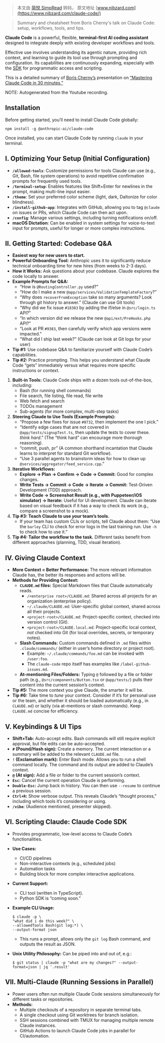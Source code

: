 > 本文由 [简悦 SimpRead](http://ksria.com/simpread/) 转码， 原文地址 [www.nibzard.com](https://www.nibzard.com/claude-code/)

> Summary and cheatsheet from Boris Cherny's talk on Claude Code: setup, workflows, tools, and tips.

**Claude Code** is a powerful, flexible, **terminal-first AI coding assistant** designed to integrate deeply with existing developer workflows and tools.

Effective use involves understanding its agentic nature, providing rich context, and learning to guide its tool use through prompting and configuration. Its capabilities are continuously expanding, especially with the [SDK](https://docs.anthropic.com/en/docs/claude-code/sdk?utm_source=nibzard.com) for programmatic access and scripting.

This is a detailed summary of [Boris Cherny’s](https://x.com/bcherny?utm_source=nibzard.com) presentation on [“Mastering Claude Code in 30 minutes.”](https://www.youtube.com/watch?v=6eBSHbLKuN0&utm_source=nibzard.com)

NOTE: Autogenerated from the Youtube recording.

Installation
------------

Before getting started, you’ll need to install Claude Code globally:

```
npm install -g @anthropic-ai/claude-code

```

Once installed, you can start Claude Code by running `claude` in your terminal.

I. Optimizing Your Setup (Initial Configuration)
------------------------------------------------

*   **`/allowed-tools`**: Customize permissions for tools Claude can use (e.g., Git, Bash, file system operations) to avoid repetitive confirmation prompts for frequently used tools.
*   **`/terminal-setup`**: Enables features like Shift+Enter for newlines in the prompt, making multi-line input easier.
*   **`/theme`**: Set your preferred color scheme (light, dark, Daltonize for color blindness).
*   **`/install-github-app`**: Integrates with GitHub, allowing you to tag `@claude` on issues or PRs, which Claude Code can then act upon.
*   **`/config`**: Manage various settings, including turning notifications on/off.
*   **macOS Dictation**: Can be enabled in system settings for voice-to-text input for prompts, useful for longer or more complex instructions.

II. Getting Started: Codebase Q&A
---------------------------------

*   **Easiest way for new users to start.**
*   **Powerful Onboarding Tool:** Anthropic uses it to significantly reduce technical onboarding time for new hires (from weeks to 2-3 days).
*   **How it Works:** Ask questions about your codebase. Claude explores the code locally to answer.
*   **Example Prompts for Q&A:**
    *   “How is `@RoutingController.py` used?”
    *   “How do I make a new `@app/services/ValidationTemplateFactory`?”
    *   “Why does `recoverFromException` take so many arguments? Look through git history to answer.” (Claude can use Git tools)
    *   “Why did we fix issue `#18383` by adding the if/else in `@src/login.ts` API?”
    *   “In which version did we release the new `@api/ext/PreHooks.php` API?”
    *   “Look at PR `#9383`, then carefully verify which app versions were impacted.”
    *   “What did I ship last week?” (Claude can look at Git logs for your user)
*   **Tip #1:** Use codebase Q&A to familiarize yourself with Claude Code’s capabilities.
*   **Tip #2:** Practice prompting. This helps you understand what Claude Code “gets” immediately versus what requires more specific instructions or context.

1.  **Built-in Tools:** Claude Code ships with a dozen tools out-of-the-box, including:
    *   Bash (for running shell commands)
    *   File search, file listing, file read, file write
    *   Web fetch and search
    *   TODOs management
    *   Sub-agents (for more complex, multi-step tasks)
2.  **Steering Claude to Use Tools (Example Prompts):**
    *   “Propose a few fixes for issue `#8732`, then implement the one I pick.”
    *   “Identify edge cases that are not covered in `@app/tests/signupTest.ts`, then update the tests to cover these. _think hard_.” (The “think hard” can encourage more thorough reasoning).
    *   “commit, push, pr” (A common shorthand incantation that Claude learns to interpret for standard Git workflow).
    *   “Use 3 parallel agents to brainstorm ideas for how to clean up `@services/aggregator/feed_service.cpp`.”
3.  **Iterative Workflows:**
    *   **Explore -> Plan -> Confirm -> Code -> Commit:** Good for complex changes.
    *   **Write Tests -> Commit -> Code -> Iterate -> Commit:** Test-Driven Development (TDD) approach.
    *   **Write Code -> Screenshot Result (e.g., with Puppeteer/iOS simulator) -> Iterate:** Useful for UI development. Claude can iterate based on visual feedback if it has a way to check its work (e.g., compare a screenshot to a mock).
4.  **Tip #3: Teach Claude to use _your_ team’s tools.**
    *   If your team has custom CLIs or scripts, tell Claude about them: “Use the `barley` CLI to check for error logs in the last training run. Use `-h` to check how to use it.”
5.  **Tip #4: Tailor the workflow to the task.** Different tasks benefit from different approaches (planning, TDD, visual iteration).

IV. Giving Claude Context
-------------------------

*   **More Context = Better Performance:** The more relevant information Claude has, the better its responses and actions will be.
*   **Methods for Providing Context:**
    *   **`CLAUDE.md` files:** Special Markdown files that Claude automatically reads.
        *   `/<enterprise root>/CLAUDE.md`: Shared across all projects for an organization (enterprise policy).
        *   `~/.claude/CLAUDE.md`: User-specific global context, shared across all their projects.
        *   `<project-root>/CLAUDE.md`: Project-specific context, checked into version control (Git).
        *   `<project-root>/CLAUDE.local.md`: Project-specific local context, _not_ checked into Git (for local overrides, secrets, or temporary notes).
    *   **Slash Commands:** Custom commands defined in `.md` files within `.claude/commands/` (either in user’s home directory or project root).
        *   Example: `~/.claude/commands/foo.md` can be invoked with `/user:foo`.
        *   The `claude-code` repo itself has examples like `/label-github-issues.md`.
    *   **At-mentioning Files/Folders:** Typing `@` followed by a file or folder path (e.g., `@src/components/Button.tsx` or `@app/tests/`) pulls their content into the current session’s context.
*   **Tip #5:** The more context you give Claude, the smarter it will be.
*   **Tip #6:** Take time to _tune_ your context. Consider if it’s for personal use or the team, and whether it should be loaded automatically (e.g., in `CLAUDE.md`) or lazily (via at-mentions or slash commands). Keep `CLAUDE.md` concise for efficiency.

V. Keybindings & UI Tips
------------------------

*   **Shift+Tab:** Auto-accept edits. Bash commands will still require explicit approval, but file edits can be auto-accepted.
*   **`#` (Pound/Hash sign):** Create a memory. The current interaction or a summary will be added to the relevant `CLAUDE.md` file.
*   **`!` (Exclamation mark):** Enter Bash mode. Allows you to run a shell command locally. The command and its output are added to Claude’s context.
*   **`@` (At sign):** Add a file or folder to the current session’s context.
*   **`Esc`:** Cancel the current operation Claude is performing.
*   **`Double-Esc`:** Jump back in history. You can then use `--resume` to continue a previous session.
*   **`Ctrl+R`:** Show verbose output. This reveals Claude’s “thought process,” including which tools it’s considering or using.
*   **`/vibe`**: (Audience mentioned, presenter skipped).

VI. Scripting Claude: Claude Code SDK
-------------------------------------

*   Provides programmatic, low-level access to Claude Code’s functionalities.
*   **Use Cases:**
    *   CI/CD pipelines
    *   Non-interactive contexts (e.g., scheduled jobs)
    *   Automation tasks
    *   Building block for more complex interactive applications.
*   **Current Support:**
    *   CLI tool (written in TypeScript).
    *   Python SDK is “coming soon.”
*   **Example CLI Usage:**
    
    ```
    $ claude -p \
    "what did i do this week?" \
    --allowedTools Bash(git log:*) \
    --output-format json
    
    ```
    
    *   This runs a prompt, allows only the `git log` Bash command, and outputs the result as JSON.
*   **Unix Utility Philosophy:** Can be piped into and out of, e.g.:
    
    ```
    $ git status | claude -p "what are my changes?" --output-format=json | jq '.result'
    
    ```
    

VII. Multi-Claude (Running Sessions in Parallel)
------------------------------------------------

*   Power users often run multiple Claude Code sessions simultaneously for different tasks or repositories.
*   **Methods:**
    *   Multiple checkouts of a repository in separate terminal tabs.
    *   A single checkout using Git worktrees for branch isolation.
    *   SSH sessions combined with TMUX for managing multiple remote Claude instances.
    *   GitHub Actions to launch Claude Code jobs in parallel for CI/automation.